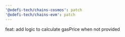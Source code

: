 ```yaml
---
'@xdefi-tech/chains-cosmos': patch
'@xdefi-tech/chains-evm': patch
---
```


feat: add logic to calculate gasPrice when not provided
